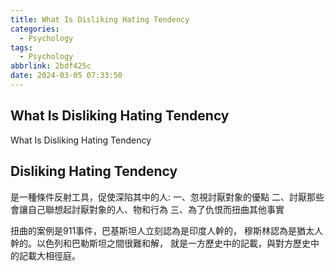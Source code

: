 ```yaml
---
title: What Is Disliking Hating Tendency
categories:
  - Psychology
tags:
  - Psychology
abbrlink: 2bdf425c
date: 2024-03-05 07:33:50
---
```

What Is Disliking Hating Tendency
-----------------------------------------------------------------------------------------------
<!--more-->
What Is Disliking Hating Tendency

Disliking Hating Tendency
-----------------------------------------------------------------------------------------------
是一種條件反射工具，促使深陷其中的人:
一、忽視討厭對象的優點
二、討厭那些會讓自己聯想起討厭對象的人、物和行為
三、為了仇恨而扭曲其他事實

扭曲的案例是911事件，巴基斯坦人立刻認為是印度人幹的，
穆斯林認為是猶太人幹的。以色列和巴勒斯坦之間很難和解，
就是一方歷史中的記載，與對方歷史中的記載大相徑庭。